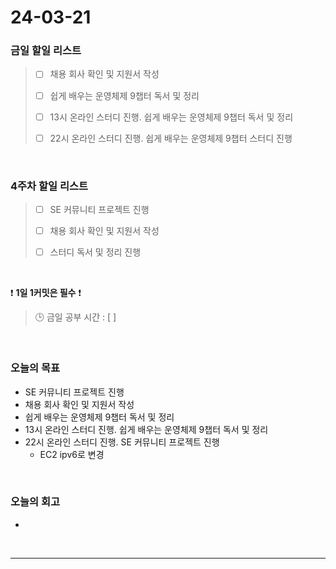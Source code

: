 # 24-03-21
### 금일 할일 리스트
> - [ ]  채용 회사 확인 및 지원서 작성
>
> - [ ]  쉽게 배우는 운영체제 9챕터 독서 및 정리
>
> - [ ]  13시 온라인 스터디 진행. 쉽게 배우는 운영체제 9챕터 독서 및 정리
>
> - [ ]  22시 온라인 스터디 진행. 쉽게 배우는 운영체제 9챕터 스터디 진행

<br/>

### 4주차 할일 리스트  
> - [ ]  SE 커뮤니티 프로젝트 진행
>
> - [ ]  채용 회사 확인 및 지원서 작성
>
> - [ ]  스터디 독서 및 정리 진행

<br/>

❗ **1일 1커밋은 필수** ❗
> 🕒 금일 공부 시간 : [  ]

<br/>

### 오늘의 목표
- SE 커뮤니티 프로젝트 진행
- 채용 회사 확인 및 지원서 작성
- 쉽게 배우는 운영체제 9챕터 독서 및 정리
- 13시 온라인 스터디 진행. 쉽게 배우는 운영체제 9챕터 독서 및 정리
- 22시 온라인 스터디 진행. SE 커뮤니티 프로젝트 진행
    - EC2 ipv6로 변경

<br>

### 오늘의 회고
- 


<br/>

------------  
